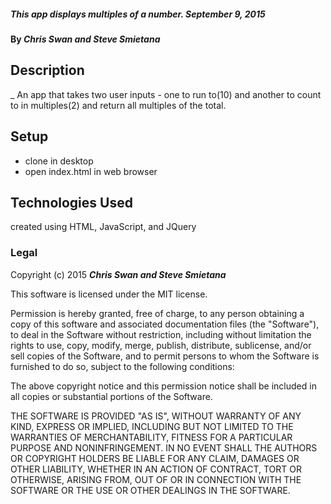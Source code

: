 
##### _This app displays multiples of a number. September 9, 2015_

#### By _Chris Swan and Steve Smietana_

## Description

_ An app that takes two user inputs - one to run to(10) and another to count to in multiples(2) and return all multiples of the total.

## Setup

- clone in desktop
- open index.html in web browser

## Technologies Used

created using HTML, JavaScript, and JQuery

### Legal

Copyright (c) 2015 **_Chris Swan and Steve Smietana_**

This software is licensed under the MIT license.

Permission is hereby granted, free of charge, to any person obtaining a copy
of this software and associated documentation files (the "Software"), to deal
in the Software without restriction, including without limitation the rights
to use, copy, modify, merge, publish, distribute, sublicense, and/or sell
copies of the Software, and to permit persons to whom the Software is
furnished to do so, subject to the following conditions:

The above copyright notice and this permission notice shall be included in
all copies or substantial portions of the Software.

THE SOFTWARE IS PROVIDED "AS IS", WITHOUT WARRANTY OF ANY KIND, EXPRESS OR
IMPLIED, INCLUDING BUT NOT LIMITED TO THE WARRANTIES OF MERCHANTABILITY,
FITNESS FOR A PARTICULAR PURPOSE AND NONINFRINGEMENT. IN NO EVENT SHALL THE
AUTHORS OR COPYRIGHT HOLDERS BE LIABLE FOR ANY CLAIM, DAMAGES OR OTHER
LIABILITY, WHETHER IN AN ACTION OF CONTRACT, TORT OR OTHERWISE, ARISING FROM,
OUT OF OR IN CONNECTION WITH THE SOFTWARE OR THE USE OR OTHER DEALINGS IN
THE SOFTWARE.
